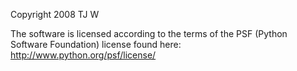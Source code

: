 Copyright 2008 TJ W

The software is licensed according to the terms of the PSF (Python Software Foundation) license found here: http://www.python.org/psf/license/